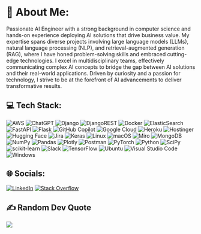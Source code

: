 # 💫 About Me:
Passionate AI Engineer with a strong background in computer science and hands-on experience deploying AI solutions that drive business value. My expertise spans diverse projects involving large language models (LLMs), natural language processing (NLP), and retrieval-augmented generation (RAG), where I have honed problem-solving skills and embraced cutting-edge technologies. I excel in multidisciplinary teams, effectively communicating complex AI concepts to bridge the gap between AI solutions and their real-world applications. Driven by curiosity and a passion for technology, I strive to be at the forefront of AI advancements to deliver transformative results.

## 💻 Tech Stack:
![AWS](https://img.shields.io/badge/AWS-%23FF9900.svg?style=flat&logo=amazon-aws&logoColor=white) ![ChatGPT](https://img.shields.io/badge/ChatGPT-74aa9c?logo=openai&logoColor=white) ![Django](https://img.shields.io/badge/django-%23092E20.svg?style=flat&logo=django&logoColor=white) ![DjangoREST](https://img.shields.io/badge/DJANGO-REST-ff1709?style=flat&logo=django&logoColor=white&color=ff1709&labelColor=gray) ![Docker](https://img.shields.io/badge/docker-%230db7ed.svg?style=flat&logo=docker&logoColor=white) ![ElasticSearch](https://img.shields.io/badge/-ElasticSearch-005571?style=flat&logo=elasticsearch) ![FastAPI](https://img.shields.io/badge/FastAPI-005571?style=flat&logo=fastapi) ![Flask](https://img.shields.io/badge/flask-%23000.svg?style=flat&logo=flask&logoColor=white) ![GitHub Copilot](https://img.shields.io/badge/GitHub%20Copilot-000?logo=githubcopilot&logoColor=fff) ![Google Cloud](https://img.shields.io/badge/Google%20Cloud-%234285F4.svg?style=flat&logo=google-cloud&logoColor=white) ![Heroku](https://img.shields.io/badge/heroku-%23430098.svg?style=flat&logo=heroku&logoColor=white) ![Hostinger](https://img.shields.io/badge/Hostinger-673DE6?logo=hostinger&logoColor=fff) ![Hugging Face](https://img.shields.io/badge/Hugging%20Face-FFD21E?logo=huggingface&logoColor=000) ![Jira](https://img.shields.io/badge/Jira-0052CC?logo=jira&logoColor=fff) ![Keras](https://img.shields.io/badge/Keras-%23D00000.svg?style=flat&logo=Keras&logoColor=white) ![Linux](https://img.shields.io/badge/Linux-FCC624?logo=linux&logoColor=black) ![macOS](https://img.shields.io/badge/macOS-000000?logo=apple&logoColor=F0F0F0) ![Miro](https://img.shields.io/badge/Miro-050038?logo=miro&logoColor=fff) ![MongoDB](https://img.shields.io/badge/MongoDB-%234ea94b.svg?logo=mongodb&logoColor=white) ![NumPy](https://img.shields.io/badge/numpy-%23013243.svg?style=flat&logo=numpy&logoColor=white) ![Pandas](https://img.shields.io/badge/pandas-%23150458.svg?style=flat&logo=pandas&logoColor=white) ![Plotly](https://img.shields.io/badge/Plotly-%233F4F75.svg?style=flat&logo=plotly&logoColor=white) ![Postman](https://img.shields.io/badge/Postman-FF6C37?style=flat&logo=postman&logoColor=white) ![PyTorch](https://img.shields.io/badge/PyTorch-%23EE4C2C.svg?style=flat&logo=PyTorch&logoColor=white) ![Python](https://img.shields.io/badge/python-3670A0?style=flat&logo=python&logoColor=ffdd54) ![SciPy](https://img.shields.io/badge/SciPy-%230C55A5.svg?style=flat&logo=scipy&logoColor=%white) ![scikit-learn](https://img.shields.io/badge/scikit--learn-%23F7931E.svg?style=flat&logo=scikit-learn&logoColor=white) ![Slack](https://img.shields.io/badge/Slack-4A154B?logo=slack&logoColor=fff) ![TensorFlow](https://img.shields.io/badge/TensorFlow-%23FF6F00.svg?style=flat&logo=TensorFlow&logoColor=white) ![Ubuntu](https://img.shields.io/badge/Ubuntu-E95420?logo=ubuntu&logoColor=white) ![Visual Studio Code](https://custom-icon-badges.demolab.com/badge/Visual%20Studio%20Code-0078d7.svg?logo=vsc&logoColor=white) ![Windows](https://custom-icon-badges.demolab.com/badge/Windows-0078D6?logo=windows11&logoColor=white)

## 🌐 Socials:
[![LinkedIn](https://img.shields.io/badge/LinkedIn-%230077B5.svg?logo=linkedin&logoColor=white)](https://linkedin.com/in/DharmikKakadiya) [![Stack Overflow](https://img.shields.io/badge/-Stackoverflow-FE7A16?logo=stack-overflow&logoColor=white)](https://stackoverflow.com/users/20791737) 

## ✍️ Random Dev Quote
![](https://quotes-github-readme.vercel.app/api?type=horizontal&theme=radical)
